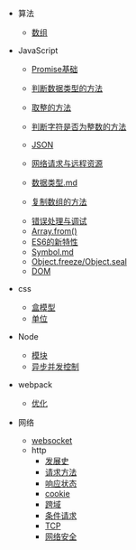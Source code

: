 <!-- - 设计模式
  - [装饰器模式](/README.md) -->
- 算法
  - [数组](/algorithm/数组.md)
  
- JavaScript
  - [Promise基础](/js/promise.md)
  - [判断数据类型的方法](/js/判断数据类型的方法.md)
  - [取整的方法](/js/js取整数的方法.md)
  - [判断字符是否为整数的方法](/js/js判断字符是否为整数的方法.md)
 
  
  - [JSON](/js/JSON.md)
  - [网络请求与远程资源](/js/网络请求与远程资源.md)
  
  - [数据类型.md](/js/数据类型.md)
  - [复制数组的方法](/js/复制数组的方法.md)
  <!-- - [模块](/js/模块.md) -->
  - [错误处理与调试](/js/错误处理与调试.md)
  <!-- - [代理与反射](/js/代理与反射.md) -->
  - [Array.from()](/js/Array.from().md)
  - [ES6的新特性](/js/ES6的新特性.md)
  - [Symbol.md](/js/Symbol.md)
  - [Object.freeze/Object.seal](/js/Object.freeze_Object.seal.md)
  - [DOM](/js/dom/DOM.md)
  <!-- - [axios](/js/other/axios.md) -->
  
- css
  - [盒模型](/css/盒模型.md)
  - [单位](/css/单位.md)

- Node
  <!-- - [创建子进程方式](/docs/child_process.md) -->
  - [模块](/docs/module.md)
  - [异步并发控制](/node/asynchronous_concurrency.md)

- webpack
  - [优化](/webpack/优化.md)
  
- 网络
  - [websocket](/http/websocket.md)
  - http
    - [发展史](/http/http/HistoryOfDevelopment.md)
    - [请求方法](/http/http/method.md)
    - [响应状态](/http/http/status.md)
    - [cookie](/http/http/cookie.md)
    - [跨域](/http/http/CrossDomain.md)
    - [条件请求](/http/http/ConditionalRequest.md)
    - [TCP](/http/http/TCP.md)
    - [网络安全](/http/网络安全.md)
  <!-- - [https](/http/https.md) -->
  <!-- - [http2](/http/http2.md) -->
  <!-- - [http3](/http/http3.md) -->
  <!-- - [网络相关的面试题目](/http/网络相关的面试题目.md) -->
<!-- 
- 协议
  - [webSocket](/docs/webSocket.md) -->
